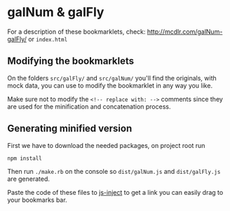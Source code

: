 # galNum & galFly

For a description of these bookmarklets, check: http://mcdlr.com/galNum-galFly/ or `index.html`


## Modifying the bookmarklets

On the folders `src/galFly/` and `src/galNum/` you'll find the originals, with mock data, you can use to modify the bookmarklet in any way you like.

Make sure not to modify the `<!-- replace with: -->` comments since they are used for the minification and concatenation process.


## Generating minified version

First we have to download the needed packages, on project root run

```
npm install
```

Then run `./make.rb` on the console so `dist/galNum.js` and `dist/galFly.js` are generated.

Paste the code of these files to [js-inject](http://mcdlr.com/js-inject/) to get a link you can easily drag to your bookmarks bar.
